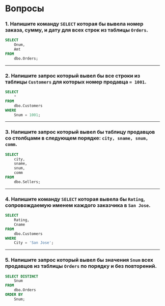 # Вопросы
### 1. Напишите команду `SELECT` которая бы вывела номер заказа, сумму, и дату для всех строк из таблицы `Orders`.
```sql
SELECT
    Onum,
    Amt
FROM
    dbo.Orders;
```
***
### 2. Напишите запрос который вывел бы все строки из таблицы `Customers` для которых номер продавца `= 1001`.
```sql
SELECT
    *
FROM
    dbo.Customers
WHERE
    Snum = 1001;
```
***
### 3. Напишите запрос который вывел бы таблицу продавцов со столбцами в следующем порядке: `city, sname, snum, comm`.
```sql
SELECT
    city,
    sname,
    snum,
    comm
FROM
    dbo.Sellers;
```
***
### 4. Напишите команду `SELECT` которая вывела бы `Rating`, сопровождаемую именем каждого заказчика в `San Jose`.
```sql
SELECT
    Rating,
    Cname
FROM
    dbo.Customers
WHERE
    City = 'San Jose';
```
***
### 5. Напишите запрос который вывел бы значения `Snum` всех продавцов из таблицы `Orders` по порядку и без повторений.
```sql
SELECT DISTINCT
    Snum
FROM
    dbo.Orders
ORDER BY
    Snum;
```
